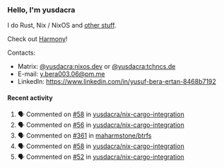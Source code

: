 ### Hello, I'm yusdacra

I do Rust, Nix / NixOS and [other stuff](https://yusdacra.gitlab.io/about).

Check out [Harmony](https://github.com/harmony-development)!

Contacts:
- Matrix: [@yusdacra:nixos.dev](https://matrix.to/#/@yusdacra:nixos.dev) or [@yusdacra:tchncs.de](https://matrix.to/#/@yusdacra:tchncs.de)
- E-mail: y.bera003.06@pm.me
- LinkedIn: https://www.linkedin.com/in/yusuf-bera-ertan-8468b7192

#### Recent activity

<!--START_SECTION:activity-->
1. 🗣 Commented on [#58](https://github.com/yusdacra/nix-cargo-integration/issues/58) in [yusdacra/nix-cargo-integration](https://github.com/yusdacra/nix-cargo-integration)
2. 🗣 Commented on [#56](https://github.com/yusdacra/nix-cargo-integration/issues/56) in [yusdacra/nix-cargo-integration](https://github.com/yusdacra/nix-cargo-integration)
3. 🗣 Commented on [#361](https://github.com/maharmstone/btrfs/issues/361) in [maharmstone/btrfs](https://github.com/maharmstone/btrfs)
4. 🗣 Commented on [#58](https://github.com/yusdacra/nix-cargo-integration/issues/58) in [yusdacra/nix-cargo-integration](https://github.com/yusdacra/nix-cargo-integration)
5. 🗣 Commented on [#52](https://github.com/yusdacra/nix-cargo-integration/issues/52) in [yusdacra/nix-cargo-integration](https://github.com/yusdacra/nix-cargo-integration)
<!--END_SECTION:activity-->
